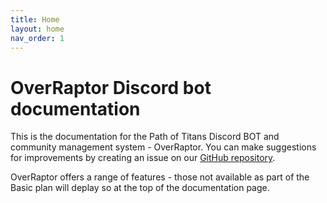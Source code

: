 ```yaml
---
title: Home
layout: home
nav_order: 1
---
```


# OverRaptor Discord bot documentation

This is the documentation for the Path of Titans Discord BOT and community management system - OverRaptor. You can make suggestions for improvements by creating an issue on our [GitHub repository](https://github.com/Canis-Software/OverRaptor-Docs).

OverRaptor offers a range of features - those not available as part of the Basic plan will deplay so at the top of the documentation page.